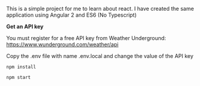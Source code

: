 This is a simple project for me to learn about react. I have created 
the same application using Angular 2 and ES6 (No Typescript)


**Get an API key**

You must register for a free API key from Weather Underground: https://www.wunderground.com/weather/api

Copy the .env file with name .env.local and change the value of the API key


`npm install`

`npm start`

